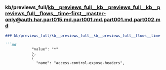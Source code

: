 ### kb/previews_full/kb__previews_full__kb__previews_full__kb__previews_full__flows__time-first__master-only@auth.har.part015.md.part001.md.part001.md.part002.md

```md
### kb/previews_full/kb__previews_full__kb__previews_full__flows__time-first__master-only@auth.har.part015.md.part001.md.part001.md (part 002)

```md
            "value": "*"
            },
            {
              "name": "access-control-expose-headers",
           
```

```

```
